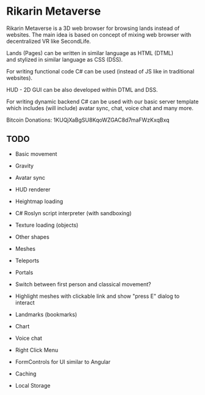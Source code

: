 # Rikarin Metaverse

Rikarin Metaverse is a 3D web browser for browsing lands instead of websites. The main idea is based on concept of mixing web browser with decentralized VR like SecondLife. 

Lands (Pages) can be written in similar language as HTML (DTML)  
and stylized in similar language as CSS (DSS).

For writing functional code C# can be used (instead of JS like in traditional websites).


HUD - 2D GUI can be also developed within DTML and DSS.


For writing dynamic backend C# can be used with our basic server template which includes (will include) avatar sync, chat, voice chat and many more.


Bitcoin Donations: 1KUQjXaBgSU8KqoWZGAC8d7maFWzKxqBxq

## TODO

- Basic movement
- Gravity
- Avatar sync
- HUD renderer
- Heightmap loading
- C# Roslyn script interpreter (with sandboxing)
- Texture loading (objects)
- Other shapes
- Meshes
- Teleports
- Portals
- Switch between first person and classical movement?
- Highlight meshes with clickable link and show "press E" dialog to interact
- Landmarks (bookmarks)
- Chart
- Voice chat
- Right Click Menu
- FormControls for UI similar to Angular

- Caching
- Local Storage

